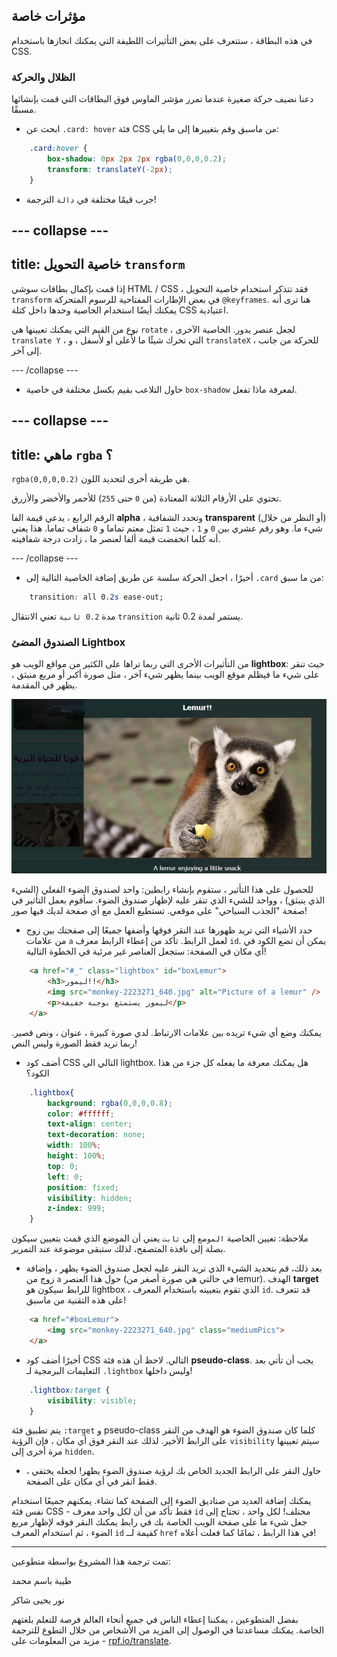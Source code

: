 ## مؤثرات خاصة

في هذه البطاقة ، ستتعرف على بعض التأثيرات اللطيفة التي يمكنك انجازها باستخدام CSS.

### الظلال والحركة

دعنا نضيف حركة صغيرة عندما تمرر مؤشر الماوس فوق البطاقات التي قمت بإنشائها مسبقًا.

+ ابحث عن `.card: hover` فئة CSS من ماسبق وقم بتغييرها إلى ما يلي:

```css
    .card:hover {
        box-shadow: 0px 2px 2px rgba(0,0,0,0.2); 
        transform: translateY(-2px);
    }
```

+ جرب قيمًا مختلفة في `دالة` الترجمة!

--- collapse ---
---
title: خاصية التحويل `transform`
---

إذا قمت بإكمال بطاقات سوشي HTML / CSS ، فقد تتذكر استخدام خاصية التحويل `transform` في بعض الإطارات المفتاحية للرسوم المتحركة `@keyframes`. هنا ترى أنه يمكنك أيضًا استخدام الخاصية وحدها داخل كتلة CSS اعتيادية.

نوع من القيم التي يمكنك تعيينها هي `rotate` ، لجعل عنصر يدور. الخاصية الآخرى `translate Y` ، التي تحرك شيئًا ما لأعلى أو لأسفل ، و `translateX` ، للحركة من جانب إلى آخر.

--- /collapse ---

+ حاول التلاعب بقيم بكسل مختلفة في خاصية `box-shadow` لمعرفة ماذا تفعل. 

--- collapse ---
---
title: ماهي `rgba` ؟
---

`rgba(0,0,0,0.2)` هي طريقة أخرى لتحديد اللون.

تحتوي على الأرقام الثلاثة المعتادة (من `0` حتى `255`) للأحمر والأخضر والأزرق.

الرقم الرابع ، يدعي قيمة الفا **alpha** ، وتحدد الشفافية **transparent** (أو النظر من خلال) شيء ما. وهو رقم عشري بين `0` و `1` ، حيث `1` تمثل معتم تماما و `0` شفاف تماما. هذا يعني أنه كلما انخفضت قيمة ألفا لعنصر ما ، زادت درجة شفافيته.

--- /collapse ---

+ أخيرًا ، اجعل الحركة سلسة عن طريق إضافة الخاصية التالية إلى `.card` من ما سبق: 

```css
    transition: all 0.2s ease-out;
```

مدة `0.2 ثانية` تعني الانتقال `transition` يستمر لمدة 0.2 ثانية.

### الصندوق المضئ Lightbox

من التأثيرات الأخرى التي ربما تراها على الكثير من مواقع الويب هو **lightbox**: حيث تنقر على شيء ما فيظلم موقع الويب بينما يظهر شيء آخر ، مثل صورة أكبر أو مربع منبثق ، يظهر في المقدمة.

![تأثير مربع الضوء في العمل](images/lightboxLemur.png)

للحصول على هذا التأثير ، ستقوم بإنشاء رابطين: واحد لصندوق الضوء الفعلي (الشيء الذي ينبثق) ، وواحد للشيء الذي تنقر عليه لإظهار صندوق الضوء. سأقوم بعمل التأثير في صفحة "الجذب السياحي" على موقعي. تستطيع العمل مع أي صفحة لديك فيها صور!

+ حدد الأشياء التي تريد ظهورها عند النقر فوقها وأضفها جميعًا إلى صفحتك بين زوج من علامات `a` لعمل الرابط. تأكد من إعطاء الرابط معرف `id`. يمكن أن تضع الكود في أي مكان في الصفحة: ستجعل العناصر غير مرئية في الخطوة التالية!

```html
    <a href="#_" class="lightbox" id="boxLemur">
        <h3>ليمور!!</h3>
        <img src="monkey-2223271_640.jpg" alt="Picture of a lemur" />
        <p>ليمور يستمتع بوجبة خفيفة</p>
    </a>
```

يمكنك وضع أي شيء تريده بين علامات الارتباط. لدي صورة كبيرة ، عنوان ، ونص قصير. ربما تريد فقط الصورة وليس النص!

+ أضف كود CSS التالي الي lightbox. هل يمكنك معرفة ما يفعله كل جزء من هذا الكود؟

```css
    .lightbox{
        background: rgba(0,0,0,0.8);
        color: #ffffff;
        text-align: center;
        text-decoration: none;
        width: 100%;
        height: 100%;
        top: 0;
        left: 0;
        position: fixed;
        visibility: hidden;
        z-index: 999;
    }
```

ملاحظة: تعيين الخاصية `الموضع` إلى `ثابت` يعني أن الموضع الذي قمت بتعيين سيكون بصلة إلى نافذة المتصفح، لذلك ستبقى موضوعة عند التمرير.

+ بعد ذلك، قم بتحديد الشيء الذي تريد النقر عليه لجعل صندوق الضوء يظهر ، وإضافة زوج من `a` حول هذا العنصر (في حالتي هي صورة أصغر من lemur). الهدف **target** للرابط سيكون هو lightbox ، الذي تقوم بتعيينه باستخدام المعرف `id`. قد تتعرف على هذه التقنية من ماسبق!

```html
    <a href="#boxLemur">
        <img src="monkey-2223271_640.jpg" class="mediumPics">
    </a>
```

+ أخيرًا أضف كود CSS التالي. لاحظ أن هذه فئة **pseudo-class**. يجب أن تأتي بعد التعليمات البرمجية لـ `.lightbox` وليس داخلها!

```css
    .lightbox:target {
        visibility: visible;
    }
```

يتم تطبيق فئة `:target` و pseudo-class كلما كان صندوق الضوء هو الهدف من النقر على الرابط الأخير. لذلك عند النقر فوق أي مكان ، فإن الرؤية `visibility` سيتم تعيينها مرة أخرى إلى `hidden`.

+ حاول النقر على الرابط الجديد الخاص بك لرؤية صندوق الضوء يظهر! لجعله يختفي ، فقط انقر في أي مكان على الصفحة.

يمكنك إضافة العديد من صناديق الضوء إلى الصفحة كما تشاء. يمكنهم جميعًا استخدام نفس فئة CSS - فقط تأكد من أن لكل واحد معرف `id` مختلف! لكل واحد ، تحتاج إلى جعل شيء ما على صفحة الويب الخاصة بك في رابط يمكنك النقر فوقه لإظهار مربع الضوء ، ثم استخدام المعرف `id` كقيمة لــ `href` في هذا الرابط ، تمامًا كما فعلت أعلاه!


***
تمت ترجمة هذا المشروع بواسطة متطوعين:

طيبة باسم محمد

نور يحيى شاكر

بفضل المتطوعين ، يمكننا إعطاء الناس في جميع أنحاء العالم فرصة للتعلم بلغتهم الخاصة. يمكنك مساعدتنا في الوصول إلى المزيد من الأشخاص من خلال التطوع للترجمة - مزيد من المعلومات على [rpf.io/translate](https://rpf.io/translate).